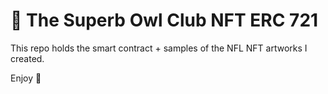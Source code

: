 # 🦉 The Superb Owl Club NFT ERC 721

This repo holds the smart contract + samples of the NFL NFT artworks I created. 

Enjoy 🦉









